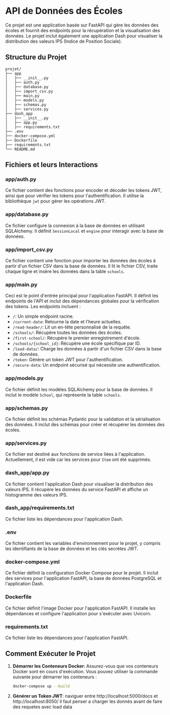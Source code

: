 # API de Données des Écoles

Ce projet est une application basée sur FastAPI qui gère les données des écoles et fournit des endpoints pour la récupération et la visualisation des données. Le projet inclut également une application Dash pour visualiser la distribution des valeurs IPS (Indice de Position Sociale).

## Structure du Projet

```
projet/
├── app
│   ├── __init__.py
│   ├── auth.py
│   ├── database.py
│   ├── import_csv.py
│   ├── main.py
│   ├── models.py
│   ├── schemas.py
│   ├── services.py
├── dash_app
│   ├── __init__.py
│   ├── app.py
│   ├── requirements.txt
├── .env
├── docker-compose.yml
├── Dockerfile
├── requirements.txt
└── README.md
```

## Fichiers et leurs Interactions

### app/auth.py

Ce fichier contient des fonctions pour encoder et décoder les tokens JWT, ainsi que pour vérifier les tokens pour l'authentification. Il utilise la bibliothèque `jwt` pour gérer les opérations JWT.

### app/database.py

Ce fichier configure la connexion à la base de données en utilisant SQLAlchemy. Il définit `SessionLocal` et `engine` pour interagir avec la base de données.

### app/import_csv.py

Ce fichier contient une fonction pour importer les données des écoles à partir d'un fichier CSV dans la base de données. Il lit le fichier CSV, traite chaque ligne et insère les données dans la table `schools`.

### app/main.py

Ceci est le point d'entrée principal pour l'application FastAPI. Il définit les endpoints de l'API et inclut des dépendances globales pour la vérification des tokens. Les endpoints incluent :
- `/`: Un simple endpoint racine.
- `/current-date`: Retourne la date et l'heure actuelles.
- `/read-header/`: Lit un en-tête personnalisé de la requête.
- `/schools/`: Récupère toutes les données des écoles.
- `/first-school/`: Récupère le premier enregistrement d'école.
- `/schools/{school_id}`: Récupère une école spécifique par ID.
- `/load-data/`: Charge les données à partir d'un fichier CSV dans la base de données.
- `/token`: Génère un token JWT pour l'authentification.
- `/secure-data`: Un endpoint sécurisé qui nécessite une authentification.

### app/models.py

Ce fichier définit les modèles SQLAlchemy pour la base de données. Il inclut le modèle `School`, qui représente la table `schools`.

### app/schemas.py

Ce fichier définit les schémas Pydantic pour la validation et la sérialisation des données. Il inclut des schémas pour créer et récupérer les données des écoles.

### app/services.py

Ce fichier est destiné aux fonctions de service liées à l'application. Actuellement, il est vide car les services pour `Item` ont été supprimés.

### dash_app/app.py

Ce fichier contient l'application Dash pour visualiser la distribution des valeurs IPS. Il récupère les données du service FastAPI et affiche un histogramme des valeurs IPS.

### dash_app/requirements.txt

Ce fichier liste les dépendances pour l'application Dash.

### .env

Ce fichier contient les variables d'environnement pour le projet, y compris les identifiants de la base de données et les clés secrètes JWT.

### docker-compose.yml

Ce fichier définit la configuration Docker Compose pour le projet. Il inclut des services pour l'application FastAPI, la base de données PostgreSQL et l'application Dash.

### Dockerfile

Ce fichier définit l'image Docker pour l'application FastAPI. Il installe les dépendances et configure l'application pour s'exécuter avec Uvicorn.

### requirements.txt

Ce fichier liste les dépendances pour l'application FastAPI.

## Comment Exécuter le Projet

1. **Démarrer les Conteneurs Docker**:
   Assurez-vous que vos conteneurs Docker sont en cours d'exécution. Vous pouvez utiliser la commande suivante pour démarrer les conteneurs :
   ```sh
   docker-compose up --build
   ```

2. **Générer un Token JWT**:
naviguer entre http://localhost:5000/docs et http://localhost:8050/
il faut penser a charger les donnés avant de faire des requetes avec load data



